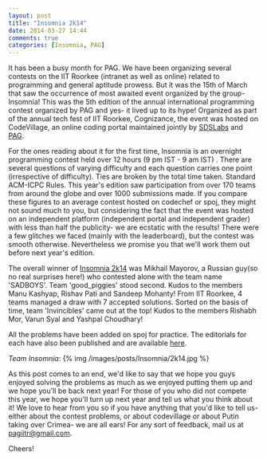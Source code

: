 ```yaml
---
layout: post
title: "Insomnia 2k14"
date: 2014-03-27 14:44
comments: true
categories: [Insomnia, PAG]
---
```

It has been a busy month for PAG. We have been organizing several contests on the IIT Roorkee (intranet as well as online) related to programming and general aptitude prowess. But it was the 15th of March that saw the occurrence of most awaited event organized by the group- Insomnia! This was the 5th edition of the annual international programming contest organized by PAG and yes- it lived up to its hype! Organized as part of the annual tech fest of IIT Roorkee, Cognizance, the event was hosted on CodeVillage, an online coding portal maintained jointly by [SDSLabs](https://www.facebook.com/SDSLabs) and [PAG](https://www.facebook.com/sdspag). 

For the ones reading about it for the first time, Insomnia is an overnight programming contest held over 12 hours (9 pm IST - 9 am IST) . There are several questions of varying difficulty and each question carries one point (irrespective of difficulty). Ties are broken by the total time taken. Standard ACM-ICPC Rules. This year's edition saw participation from over 170 teams from around the globe and over 1000 submissions made. If you compare these figures to an average contest hosted on codechef or spoj, they might not sound much to you, but considering the fact that the event was hosted on an independent platform (independent portal and independent grader) with less than half the publicity- we are ecstatic with the results! There were a few glitches we faced (mainly with the leaderboard), but the contest was smooth otherwise. Nevertheless we promise you that we'll work them out before next year's edition. 

The overall winner of [Insomnia 2k14](http://insomnia.cognizance.org.in/user/view_rank/1/10/27) was Mikhail Mayorov, a Russian guy(so no real surprises here!) who contested alone with the team name 'SADBOYS'. Team 'good_piggies' stood second. Kudos to the members Manu Kashyap, Rishav Pati and Sandeep Mohanty! From IIT Roorkee, 4 teams managed a draw with 7 accepted solutions. Sorted on the basis of time, team 'Invincibles' came out at the top! Kudos to the members Rishabh Mor, Varun Syal and Yashpal Choudhary!

All the problems have been added on spoj for practice. The editorials for each have also been published and are available [here](http://ge.tt/3FdSdNS1/v/0?c).

*Team Insomnia*: 
{% img /images/posts/Insomnia/2k14.jpg %}

As this post comes to an end, we'd like to say that we hope you guys enjoyed solving the problems as much as we enjoyed putting them up and we hope you'll be back next year! For those of you who did not compete this year, we hope you'll turn up next year and tell us what you think about it! We love to hear from you so if you have anything that you'd like to tell us- either about the contest problems, or about codevillage or about Putin taking over Crimea- we are all ears! For any sort of feedback, mail us at <pagiitr@gmail.com>.

Cheers!